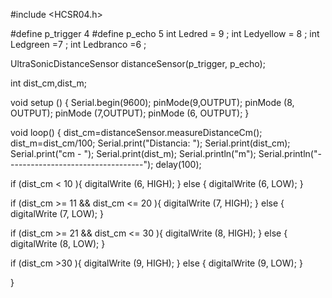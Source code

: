 #include <HCSR04.h>


#define p_trigger 4
#define p_echo 5
int Ledred = 9 ;
int Ledyellow = 8 ;
int Ledgreen =7 ;
int Ledbranco =6 ;

UltraSonicDistanceSensor distanceSensor(p_trigger, p_echo);

int dist_cm,dist_m;

void setup () {
  Serial.begin(9600);
  pinMode(9,OUTPUT);
  pinMode (8, OUTPUT);
  pinMode (7,OUTPUT);
  pinMode (6, OUTPUT);
}

void loop() {
  dist_cm=distanceSensor.measureDistanceCm();
  dist_m=dist_cm/100;
  Serial.print("Distancia: ");
  Serial.print(dist_cm);
  Serial.print("cm - ");
  Serial.print(dist_m);
  Serial.println("m");
  Serial.println("----------------------------------");
  delay(100);

  if (dist_cm < 10 ){
  digitalWrite (6, HIGH);
} else {
  digitalWrite (6, LOW);
}

  if (dist_cm >= 11 && dist_cm <= 20 ){
  digitalWrite (7, HIGH);
} else {
  digitalWrite (7, LOW);
}

if (dist_cm >= 21 && dist_cm <= 30 ){
  digitalWrite (8, HIGH);
} else {
  digitalWrite (8, LOW);
}

 
if (dist_cm  >30 ){
  digitalWrite (9, HIGH);
} else {
  digitalWrite (9, LOW);
}

}



 
 
 
